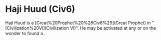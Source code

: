 # Haji Huud (Civ6)

Haji Huud is a [Great%20Prophet%20%28Civ6%29](Great Prophet) in "[Civilization%20VI](Civilization VI)". He may be activated at any or on the wonder to found a .